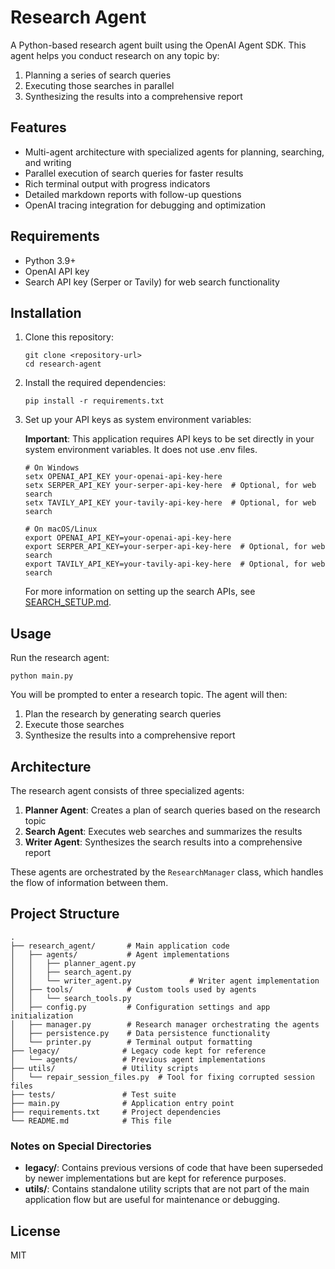 # Research Agent

A Python-based research agent built using the OpenAI Agent SDK. This agent helps you conduct research on any topic by:

1. Planning a series of search queries
2. Executing those searches in parallel
3. Synthesizing the results into a comprehensive report

## Features

- Multi-agent architecture with specialized agents for planning, searching, and writing
- Parallel execution of search queries for faster results
- Rich terminal output with progress indicators
- Detailed markdown reports with follow-up questions
- OpenAI tracing integration for debugging and optimization

## Requirements

- Python 3.9+
- OpenAI API key
- Search API key (Serper or Tavily) for web search functionality

## Installation

1. Clone this repository:
   ```
   git clone <repository-url>
   cd research-agent
   ```

2. Install the required dependencies:
   ```
   pip install -r requirements.txt
   ```

3. Set up your API keys as system environment variables:

   **Important**: This application requires API keys to be set directly in your system environment variables. It does not use .env files.

   ```
   # On Windows
   setx OPENAI_API_KEY your-openai-api-key-here
   setx SERPER_API_KEY your-serper-api-key-here  # Optional, for web search
   setx TAVILY_API_KEY your-tavily-api-key-here  # Optional, for web search

   # On macOS/Linux
   export OPENAI_API_KEY=your-openai-api-key-here
   export SERPER_API_KEY=your-serper-api-key-here  # Optional, for web search
   export TAVILY_API_KEY=your-tavily-api-key-here  # Optional, for web search
   ```

   For more information on setting up the search APIs, see [SEARCH_SETUP.md](SEARCH_SETUP.md).

## Usage

Run the research agent:

```
python main.py
```

You will be prompted to enter a research topic. The agent will then:
1. Plan the research by generating search queries
2. Execute those searches
3. Synthesize the results into a comprehensive report

## Architecture

The research agent consists of three specialized agents:

1. **Planner Agent**: Creates a plan of search queries based on the research topic
2. **Search Agent**: Executes web searches and summarizes the results
3. **Writer Agent**: Synthesizes the search results into a comprehensive report

These agents are orchestrated by the `ResearchManager` class, which handles the flow of information between them.

## Project Structure

```
.
├── research_agent/       # Main application code
│   ├── agents/           # Agent implementations
│   │   ├── planner_agent.py
│   │   ├── search_agent.py
│   │   └── writer_agent.py             # Writer agent implementation
│   ├── tools/            # Custom tools used by agents
│   │   └── search_tools.py
│   ├── config.py         # Configuration settings and app initialization
│   ├── manager.py        # Research manager orchestrating the agents
│   ├── persistence.py    # Data persistence functionality
│   └── printer.py        # Terminal output formatting
├── legacy/              # Legacy code kept for reference
│   └── agents/          # Previous agent implementations
├── utils/               # Utility scripts
│   └── repair_session_files.py  # Tool for fixing corrupted session files
├── tests/               # Test suite
├── main.py              # Application entry point
├── requirements.txt     # Project dependencies
└── README.md            # This file
```

### Notes on Special Directories

- **legacy/**: Contains previous versions of code that have been superseded by newer implementations but are kept for reference purposes.
- **utils/**: Contains standalone utility scripts that are not part of the main application flow but are useful for maintenance or debugging.

## License

MIT
